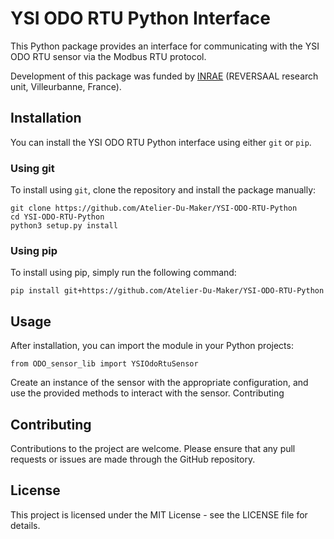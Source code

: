 # YSI ODO RTU Python Interface

This Python package provides an interface for communicating with the YSI ODO RTU sensor via the Modbus RTU protocol.

Development of this package was funded by [INRAE](https://www.inrae.fr/) (REVERSAAL research unit, Villeurbanne, France).

## Installation

You can install the YSI ODO RTU Python interface using either `git` or `pip`.

### Using git

To install using `git`, clone the repository and install the package manually:

```shell
git clone https://github.com/Atelier-Du-Maker/YSI-ODO-RTU-Python
cd YSI-ODO-RTU-Python
python3 setup.py install
```
### Using pip

To install using pip, simply run the following command:
```shell
pip install git+https://github.com/Atelier-Du-Maker/YSI-ODO-RTU-Python
```

## Usage

After installation, you can import the module in your Python projects:
```shell
from ODO_sensor_lib import YSIOdoRtuSensor
```

Create an instance of the sensor with the appropriate configuration, and use the provided methods to interact with the sensor.
Contributing

## Contributing
Contributions to the project are welcome. Please ensure that any pull requests or issues are made through the GitHub repository.

## License
This project is licensed under the MIT License - see the LICENSE file for details.


